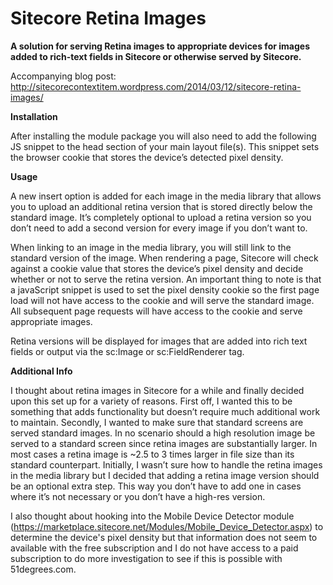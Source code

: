 Sitecore Retina Images
======================

<b>A solution for serving Retina images to appropriate devices for images added to rich-text fields in Sitecore or otherwise served by Sitecore.</b>

Accompanying blog post: http://sitecorecontextitem.wordpress.com/2014/03/12/sitecore-retina-images/

<b>Installation</b>

After installing the module package you will also need to add the following JS snippet to the head section of your main layout file(s). This snippet sets the browser cookie that stores the device’s detected pixel density.


<script>document.cookie = '<%= Sitecore.Configuration.Settings.GetSetting("cookieName") %>=' + Math.max(screen.width, screen.height) + ("devicePixelRatio" in window ? "," + devicePixelRatio : ",1") + '; path=/';</script>


<b>Usage</b>

A new insert option is added for each image in the media library that allows you to upload an additional retina version that is stored directly below the standard image. It’s completely optional to upload a retina version so you don’t need to add a second version for every image if you don’t want to.

When linking to an image in the media library, you will still link to the standard version of the image. When rendering a page, Sitecore will check against a cookie value that stores the device’s pixel density and decide whether or not to serve the retina version. An important thing to note is that a javaScript snippet is used to set the pixel density cookie so the first page load will not have access to the cookie and will serve the standard image. All subsequent page requests will have access to the cookie and serve appropriate images. 

Retina versions will be displayed for images that are added into rich text fields or output via the sc:Image or sc:FieldRenderer tag.

<b>Additional Info</b>

I thought about retina images in Sitecore for a while and finally decided upon this set up for a variety of reasons. First off, I wanted this to be something that adds functionality but doesn’t require much additional work to maintain. Secondly, I wanted to make sure that standard screens are served standard images. In no scenario should a high resolution image be served to a standard screen since retina images are substantially larger. In most cases a retina image is ~2.5 to 3 times larger in file size than its standard counterpart. Initially, I wasn’t sure how to handle the retina images in the media library but I decided that adding a retina image version should be an optional extra step. This way you don’t have to add one in cases where it’s not necessary or you don’t have a high-res version.

I also thought about hooking into the Mobile Device Detector module (https://marketplace.sitecore.net/Modules/Mobile_Device_Detector.aspx) to determine the device's pixel density but that information does not seem to available with the free subscription and I do not have access to a paid subscription to do more investigation to see if this is possible with 51degrees.com.